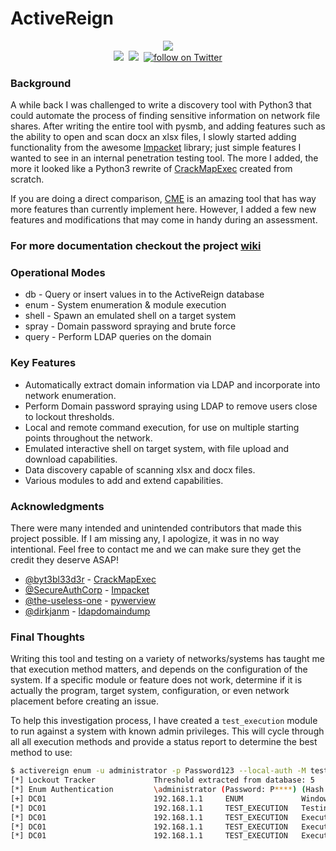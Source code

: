 # ActiveReign

<p align="center">
  <img src="https://user-images.githubusercontent.com/13889819/62736481-6f7e7880-b9fb-11e9-92d6-47b650fdb84b.png"/>
  <br>
  <img src="https://img.shields.io/badge/Python-3.6+-blue.svg"/>&nbsp;
  <img src="https://img.shields.io/badge/License-GPLv3-green.svg">&nbsp;
  <!--<img src="https://img.shields.io/badge/Demo-Youtube-red.svg"/>&nbsp;-->
  <a href="https://twitter.com/intent/follow?screen_name=m8r0wn">
     <img src="https://img.shields.io/twitter/follow/m8r0wn?style=social&logo=twitter" alt="follow on Twitter"></a>
</p>

### Background
A while back I was challenged to write a discovery tool with Python3 that could automate the process of finding sensitive information on network file shares. After writing the entire tool with pysmb, and adding features such as the ability to open and scan docx an xlsx files, I slowly started adding functionality from the awesome [Impacket](https://github.com/SecureAuthCorp/impacket) library; just simple features I wanted to see in an internal penetration testing tool. The more I added, the more it looked like a Python3 rewrite of [CrackMapExec](https://github.com/byt3bl33d3r/CrackMapExec) created from scratch. 
 
If you are doing a direct comparison, [CME](https://github.com/byt3bl33d3r/CrackMapExec) is an amazing tool that has way more features than currently implement here. However, I added a few new features and modifications that may come in handy during an assessment.
### For more documentation checkout the project [wiki](https://github.com/m8r0wn/ActiveReign/wiki)

### Operational Modes
* db    - Query or insert values in to the ActiveReign database
* enum  - System enumeration & module execution
* shell - Spawn an emulated shell on a target system
* spray - Domain password spraying and brute force
* query - Perform LDAP queries on the domain


### Key Features
* Automatically extract domain information via LDAP and incorporate into network enumeration.
* Perform Domain password spraying using LDAP to remove users close to lockout thresholds.
* Local and remote command execution, for use on multiple starting points throughout the network.
* Emulated interactive shell on target system, with file upload and download capabilities.
* Data discovery capable of scanning xlsx and docx files.
* Various modules to add and extend capabilities.


### Acknowledgments
There were many intended and unintended contributors that made this project possible. If I am missing any, I apologize, it was in no way intentional. Feel free to contact me and we can make sure they get the credit they deserve ASAP!
* [@byt3bl33d3r](https://github.com/byt3bl33d3r) -  [CrackMapExec](https://github.com/byt3bl33d3r/CrackMapExec)
* [@SecureAuthCorp](https://github.com/SecureAuthCorp) - [Impacket](https://github.com/SecureAuthCorp/impacket)
* [@the-useless-one](https://github.com/the-useless-one) - [pywerview](https://github.com/the-useless-one/pywerview)
* [@dirkjanm](https://github.com/dirkjanm) - [ldapdomaindump](https://github.com/dirkjanm/ldapdomaindump)

### Final Thoughts

Writing this tool and testing on a variety of networks/systems has taught me that execution method matters, and depends on the configuration of the system. If a specific module or feature does not work, determine if it is actually the program, target system, configuration, or even network placement before creating an issue.

To help this investigation process, I have created a ```test_execution``` module to run against a system with known admin privileges. This will cycle through all all execution methods and provide a status report to determine the best method to use:
```bash
$ activereign enum -u administrator -p Password123 --local-auth -M test_execution 192.168.1.1
[*] Lockout Tracker             Threshold extracted from database: 5
[*] Enum Authentication         \administrator (Password: P****) (Hash: False)
[+] DC01                        192.168.1.1     ENUM             Windows Server 2008 R2 Standard 7601 Service Pack 1    (Domain: DEMO)   (Signing: True)  (SMBv1: True) (Adm!n) 
[*] DC01                        192.168.1.1     TEST_EXECUTION   Testing execution methods                              
[*] DC01                        192.168.1.1     TEST_EXECUTION   Execution Method: WMIEXEC    Fileless: SUCCESS   Remote (Defualt): SUCCESS
[*] DC01                        192.168.1.1     TEST_EXECUTION   Execution Method: SMBEXEC    Fileless: SUCCESS   Remote (Defualt): SUCCESS
[*] DC01                        192.168.1.1     TEST_EXECUTION   Execution Method: WINRM      Fileless: N/A       Remote (Defualt): SUCCESS
```